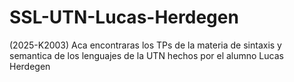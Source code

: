# SSL-UTN-Lucas-Herdegen
(2025-K2003) Aca encontraras los TPs de la materia de sintaxis y semantica de los lenguajes de la UTN hechos por el alumno Lucas Herdegen
